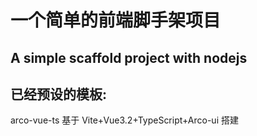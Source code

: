 # 一个简单的前端脚手架项目

## A simple scaffold project with nodejs

## 已经预设的模板:

arco-vue-ts
基于 Vite+Vue3.2+TypeScript+Arco-ui 搭建
